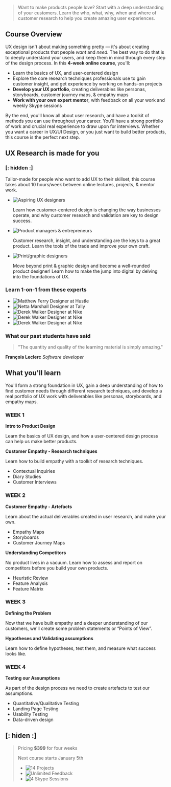 
> Want to make products people love? Start with a deep understanding of your customers. Learn the who, what, why, when and where of customer research to help you create amazing user experiences.


## Course Overview

UX design isn't about making something pretty — it's about creating exceptional products that people *want* and *need*. The best way to do that is to deeply understand your users, and keep them in mind through every step of the design process. In this **4-week online course**, you'll:

* Learn the basics of UX, and user-centered design
* Explore the core research techniques professionals use to gain customer insight, and get experience by working on hands-on projects
* **Develop your UX portfolio**, creating deliverables like personas, storyboards, customer journey maps, & empathy maps
* **Work with your own expert mentor**, with feedback on all your work and weekly Skype sessions

By the end, you'll know all about user research, and have a toolkit of methods you can use throughout your career. You'll have a strong portfolio of work and crucial real experience to draw upon for interviews. Whether you want a career in UX/UI Design, or you just want to build better products, this course is the perfect next step.

## UX Research is made for you

### [: hidden :]

Tailor-made for people who want to add UX to their skillset, this course takes about 10 hours/week between online lectures, projects, & mentor work.

* ![Aspiring UX designers](//d1ijjxzthis87e.cloudfront.net/static/main/images/course_description/pink-girl-head.cacb461b885d.png)

  Learn how customer-centered design is changing the way businesses operate, and why customer research and validation are key to design success.

* ![Product managers & entrepreneurs](//d1ijjxzthis87e.cloudfront.net/static/main/images/course_description/product-managers-entrepreneurs.f945c20eb005.png)

  Customer research, insight, and understanding are the keys to a great product. Learn the tools of the trade and improve your own craft.

* ![Print/graphic designers](//d1ijjxzthis87e.cloudfront.net/static/main/images/course_description/pink-shapes.5cfc5bc04a7e.png)

  Move beyond print & graphic design and become a well-rounded product designer! Learn how to make the jump into digital by delving into the foundations of UX.

### Learn 1-on-1 from these experts

* ![Matthew Ferry<br>Designer at Hustle](https://storage.trydesignlab.com/CACHE/images/profile_pics/SM-Matthew/17e2eacd2c21c5e60ba7ca2d604080a7.png)
* ![Netta Marshall<br>Designer at Tally](https://storage.trydesignlab.com/CACHE/images/profile_pics/netta_3/8f031903376653c04f18948dc975d55b.png)
* ![Derek Walker<br>Designer at Nike](https://storage.trydesignlab.com/CACHE/images/profile_pics/8b2169a53796e0ab6cb25e560928fd1f_400x400/2d62bfd1f44a33d02a0ae2bbfcd897dd.png)
* ![Derek Walker<br>Designer at Nike](https://storage.trydesignlab.com/CACHE/images/profile_pics/8b2169a53796e0ab6cb25e560928fd1f_400x400/2d62bfd1f44a33d02a0ae2bbfcd897dd.png)
* ![Derek Walker<br>Designer at Nike](https://storage.trydesignlab.com/CACHE/images/profile_pics/8b2169a53796e0ab6cb25e560928fd1f_400x400/2d62bfd1f44a33d02a0ae2bbfcd897dd.png)


### What our past students have said

> "The quantity and quality of the learning material is simply amazing."

**François Leclerc** *Software developer*


## What you'll learn

You'll form a strong foundation in UX, gain a deep understanding of how to find customer needs through different research techniques, and develop a real portfolio of UX work with deliverables like personas, storyboards, and empathy maps.

### WEEK 1

**Intro to Product Design**

Learn the basics of UX design, and how a user-centered design process can help us make better products.

**Customer Empathy - Research techniques**

Learn how to build empathy with a toolkit of research techniques.

* Contextual Inquiries
* Diary Studies
* Customer Interviews

### WEEK 2

**Customer Empathy - Artefacts**

Learn about the actual deliverables created in user research, and make your own.

* Empathy Maps
* Storyboards
* Customer Journey Maps

**Understanding Competitors**

No product lives in a vacuum. Learn how to assess and report on competitors before you build your own products.

* Heuristic Review
* Feature Analysis
* Feature Matrix

### WEEK 3

**Defining the Problem**

Now that we have built empathy and a deeper understanding of our customers, we'll create some problem statements or “Points of View”.

**Hypotheses and Validating assumptions**

Learn how to define hypotheses, test them, and measure what success looks like.

### WEEK 4

**Testing our Assumptions**

As part of the design process we need to create artefacts to test our assumptions.

* Quantitative/Qualitative Testing
* Landing Page Testing
* Usability Testing
* Data-driven design

## [: hiden :]

> Pricing **$399** for four weeks
>
> Next course starts January 5th
>
> * ![14 Projects](//d1ijjxzthis87e.cloudfront.net/static/main/images/course_description/pink-comp.9b5a02e8a88d.png)
> * ![Unlimited Feedback](//d1ijjxzthis87e.cloudfront.net/static/main/images/course_description/pink-comp-chat.24e1d0883a50.png)
> * ![4 Skype Sessions](//d1ijjxzthis87e.cloudfront.net/static/main/images/course_description/pink-girl.fb5e76017b75.png)
